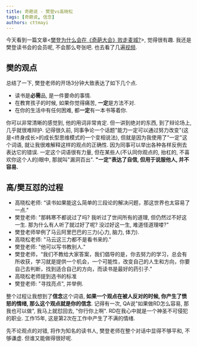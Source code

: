 ```yaml
---
title: 奇葩说 - 樊登vs高晓松
tags: [奇葩说, 信念]
authors: cttmayi
---
```


今天看到一篇文章\<[樊登为什么会在《奇葩大会》败走麦城?](https://www.jianshu.com/p/544ade149b86)\>, 觉得很有趣. 我还是樊登读书会的会员呢, 不会那么夸张吧. 也去看了几遍[视频](https://www.iqiyi.com/v_19rrcp3kuo.html?list=19rrlsy1nq##curid=1035338300_53d6a2111fcc96753ce81225a76ea32c).

## 樊的观点
总结了一下, 樊登老师的开场3分钟大致表达了如下几个点.
 - 读书是**必需**品, 是一件要命的事情.
 - 在教育孩子的时候, 如果你觉得痛苦, **一定**是方法不对.
 - 在你的生活中有任何困难, 都**一定**有一本书等着你.

你可以非常清晰的感觉到, 他的用词非常肯定. 但一讲到绝对的东西, 到了辩论场上, 几乎就很难辩护. 记得很久前, 同事争论一个话题"能力一定可以通过努力改变"(这是\<终身成长\>的成长型思维模式的一个变相说法), 但就是因为我使用了"一定"这个词语, 就让我很难解释这样的观点的正确性. 因为同事可以举出各种各样反例去表达它的错误. 一定这个词语很有力量, 但在某些人(不认同你观点的, 抬杠的, 不喜欢你这个人的)眼中, 那就叫"漏洞百出".  **"一定"表达了自信, 但用于说服他人, 并不容易.**


## 高/樊互怼的过程

- 高晓松老师: “读书如果能这么简单的三段论的解决问题，那这世界也太容易了一点."
- 樊登老师: "那韩寒不都说过了吗? 我听过了世间所有的道理, 但仍然过不好这一生. 那为什么有人听了就过好了呢? 没过好这一生, 难道怪道理喽?"
- 樊登老师举例了马云阿里巴巴的三力(心力, 脑力, 体力).
- 高晓松老师: "马云这三力都不是看书来的."
- 樊登老师: "他可以写书教别人."
- 樊登老师，“我们不教给大家答案，我们倡导的是，你去努力的学习，总会有所收获，学习就是提供一个机会，一个可能性，改变自己的人生和方向，你要自己去判断，找到适合自己的方向，而读书是最好的药引子."
- 高晓松老师提到选书的标准
- 樊登老师: "寻找亮点", 并举例.

整个过程让我想到了**信念**这个词语, **如果一个观点在被人反对的时候, 你产生了愤怒的情绪, 那么这个观点就是你的信念**. 记得有一次, QA说"如果做RD怎么容易, 那我也可以做", 我马上就怼回去, "你行你上啊". RD在我心中就是一个神圣不可侵犯的职业. 工作15年, 这是第2次在工作中产生了不满的情绪.

先不论观点的对错, 将作为知名的读书人, 樊登老师在整个对话中显得不够平和, 不够谦虚. 但谁又能做得很好呢.










